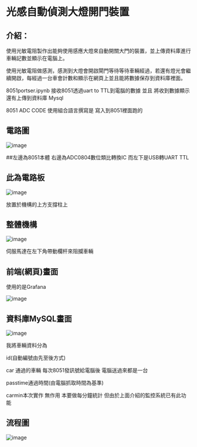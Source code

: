 # 光感自動偵測大燈開門裝置

## 介紹：

使用光敏電阻製作出能夠使用感應大燈來自動開關大門的裝置，並上傳資料庫進行車輛記數並顯示在電腦上。

使用光敏電阻做感測，感測到大燈會開啟閘門等待等待車輛經過，若還有燈光會繼續開啟，每經過一台車會計數和顯示在網頁上並且能將數據保存到資料庫裡面。

8051portser.ipynb 接收8051透過uart to TTL到電腦的數據 並且 將收到數據顯示 還有上傳到資料庫 Mysql

8051 ADC CODE 使用組合語言撰寫是 寫入到8051裡面跑的

## 電路圖

![image](https://user-images.githubusercontent.com/66985520/175522535-faeffd9a-c12e-4309-88a3-ac91add8164d.png)

##左邊為8051本體 右邊為ADC0804數位類比轉換IC 而左下是USB轉UART TTL

## 此為電路板

![image](https://user-images.githubusercontent.com/66985520/175522641-91da140c-c01e-4580-b111-91cfd3f47b2e.png)

放置於機構的上方支撐柱上

## 整體機構

![image](https://user-images.githubusercontent.com/66985520/175522659-fb1d119f-aa03-4b09-9261-233755e00900.png)

伺服馬達在左下角帶動欄杆來阻攔車輛

## 前端(網頁)畫面

使用的是Grafana

![image](https://user-images.githubusercontent.com/66985520/175522675-4865ea45-8cd9-482d-8fd6-8dd4290dd929.png)

## 資料庫MySQL畫面

![image](https://user-images.githubusercontent.com/66985520/175522706-67e2693d-d1cc-437f-a184-454a8c5694fe.png)

我將車輛資料分為 

id(自動編號由先至後方式)

car 通過的車輛 每次8051發訊號給電腦後 電腦送過來都是一台

passtime通過時間(由電腦抓取時間為基準)

carmin本次實作 無作用 本要做每分鐘統計 但由於上面介紹的監控系統已有此功能

## 流程圖

![image](https://user-images.githubusercontent.com/66985520/175522771-85ea93e7-cdaa-4bdc-a980-d251d49b1902.png)


